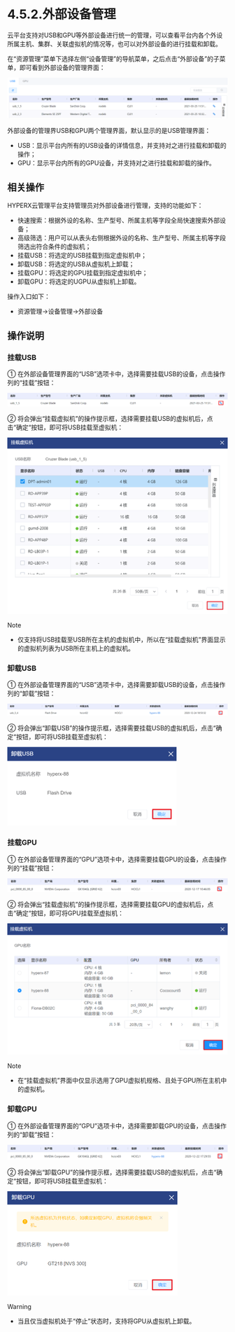 # 4.5.2.外部设备管理

云平台支持对USB和GPU等外部设备进行统一的管理，可以查看平台内各个外设所属主机、集群、关联虚拟机的情况等，也可以对外部设备的进行挂载和卸载。

在“资源管理”菜单下选择左侧“设备管理”的导航菜单，之后点击“外部设备”的子菜单，即可看到外部设备的管理界面：

![image-20210326131357015](peripheral_devices.assets/image-20210326131357015.png)

外部设备的管理界USB和GPU两个管理界面，默认显示的是USB管理界面：

- USB：显示平台内所有的USB设备的详情信息，并支持对之进行挂载和卸载的操作；
- GPU：显示平台内所有的GPU设备，并支持对之进行挂载和卸载的操作。

## 相关操作

HYPERX云管理平台支持管理员对外部设备进行管理，支持的功能如下：

- 快速搜索：根据外设的名称、生产型号、所属主机等字段全局快速搜索外部设备；
- 高级筛选：用户可以从表头右侧根据外设的名称、生产型号、所属主机等字段筛选出符合条件的虚拟机；
- 挂载USB：将选定的USB挂载到指定虚拟机中；
- 卸载USB：将选定的USB从虚拟机上卸载；
- 挂载GPU：将选定的GPU挂载到指定虚拟机中；
- 卸载GPU：将选定的UGPU从虚拟机上卸载。

操作入口如下：

- 资源管理→设备管理→外部设备

## 操作说明

### 挂载USB

① 在外部设备管理界面的“USB”选项卡中，选择需要挂载USB的设备，点击操作列的“挂载”按钮：

![image-20210326131427820](peripheral_devices.assets/image-20210326131427820.png)

② 将会弹出“挂载虚拟机”的操作提示框，选择需要挂载USB的虚拟机后，点击“确定“按钮，即可将USB挂载至虚拟机：

<img src="peripheral_devices.assets/image-20210326131530108.png" alt="image-20210326131530108" style="zoom:50%;" />

> [!NOTE]
>
> - 仅支持将USB挂载至USB所在主机的虚拟机中，所以在“挂载虚拟机”界面显示的虚拟机列表为USB所在主机上的虚拟机。

### 卸载USB

① 在外部设备管理界面的“USB”选项卡中，选择需要卸载USB的设备，点击操作列的“卸载”按钮：

![image-20201224185517154](peripheral_devices.assets/image-20201224185517154.png)

② 将会弹出“卸载USB”的操作提示框，选择需要挂载USB的虚拟机后，点击“确定“按钮，即可将USB挂载至虚拟机：

<img src="peripheral_devices.assets/image-20201224185533587.png" alt="image-20201224185533587" style="zoom:50%;" />

### 挂载GPU 

① 在外部设备管理界面的“GPU”选项卡中，选择需要挂载GPU的设备，点击操作列的“挂载”按钮：

![image-20201222172941970](peripheral_devices.assets/image-20201222172941970.png)

② 将会弹出“挂载虚拟机”的操作提示框，选择需要挂载GPU的虚拟机后，点击“确定“按钮，即可将GPU挂载至虚拟机：

<img src="peripheral_devices.assets/image-20201222173003479.png" alt="image-20201222173003479" style="zoom:50%;" />

> [!NOTE]
>
> - 在“挂载虚拟机”界面中仅显示选用了GPU虚拟机规格、且处于GPU所在主机中的虚拟机。

### 卸载GPU

① 在外部设备管理界面的“GPU”选项卡中，选择需要卸载GPU的设备，点击操作列的“卸载”按钮：

![image-20201222173029331](peripheral_devices.assets/image-20201222173029331.png)

② 将会弹出“卸载GPU”的操作提示框，选择需要挂载USB的虚拟机后，点击“确定“按钮，即可将USB挂载至虚拟机：

<img src="peripheral_devices.assets/image-20210121185435273.png" alt="image-20210121185435273" style="zoom:50%;" />

> [!WARNING]
>
> - 当且仅当虚拟机处于“停止”状态时，支持将GPU从虚拟机上卸载。